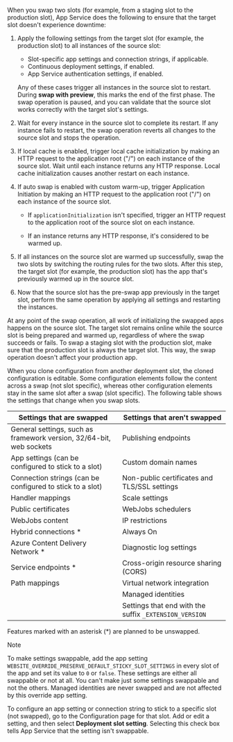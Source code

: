 
When you swap two slots (for example, from a staging slot to the production slot), App Service does the following to ensure that the target slot doesn't experience downtime:

1. Apply the following settings from the target slot (for example, the production slot) to all instances of the source slot:

    * Slot-specific app settings and connection strings, if applicable.
    * Continuous deployment settings, if enabled.
    * App Service authentication settings, if enabled.

    Any of these cases trigger all instances in the source slot to restart. During **swap with preview**, this marks the end of the first phase. The swap operation is paused, and you can validate that the source slot works correctly with the target slot's settings.

1. Wait for every instance in the source slot to complete its restart. If any instance fails to restart, the swap operation reverts all changes to the source slot and stops the operation.

1. If local cache is enabled, trigger local cache initialization by making an HTTP request to the application root ("/") on each instance of the source slot. Wait until each instance returns any HTTP response. Local cache initialization causes another restart on each instance.

1. If auto swap is enabled with custom warm-up, trigger Application Initiation by making an HTTP request to the application root ("/") on each instance of the source slot.

    * If `applicationInitialization` isn't specified, trigger an HTTP request to the application root of the source slot on each instance.

    * If an instance returns any HTTP response, it's considered to be warmed up.

1. If all instances on the source slot are warmed up successfully, swap the two slots by switching the routing rules for the two slots. After this step, the target slot (for example, the production slot) has the app that's previously warmed up in the source slot.

1. Now that the source slot has the pre-swap app previously in the target slot, perform the same operation by applying all settings and restarting the instances.

At any point of the swap operation, all work of initializing the swapped apps happens on the source slot. The target slot remains online while the source slot is being prepared and warmed up, regardless of where the swap succeeds or fails. To swap a staging slot with the production slot, make sure that the production slot is always the target slot. This way, the swap operation doesn't affect your production app.

When you clone configuration from another deployment slot, the cloned configuration is editable. Some configuration elements follow the content across a swap (not slot specific), whereas other configuration elements stay in the same slot after a swap (slot specific). The following table shows the settings that change when you swap slots.

| Settings that are swapped | Settings that aren't swapped |
|--|--|
| General settings, such as framework version, 32/64-bit, web sockets | Publishing endpoints |
| App settings (can be configured to stick to a slot) | Custom domain names |
| Connection strings (can be configured to stick to a slot) | Non-public certificates and TLS/SSL settings |
| Handler mappings | Scale settings |
| Public certificates | WebJobs schedulers |
| WebJobs content | IP restrictions |
| Hybrid connections * | Always On |
| Azure Content Delivery Network * | Diagnostic log settings |
| Service endpoints * | Cross-origin resource sharing (CORS) |
| Path mappings | Virtual network integration |
| | Managed identities |
| | Settings that end with the suffix `_EXTENSION_VERSION` |

Features marked with an asterisk (*) are planned to be unswapped.

> [!NOTE]
> To make settings swappable, add the app setting `WEBSITE_OVERRIDE_PRESERVE_DEFAULT_STICKY_SLOT_SETTINGS` in every slot of the app and set its value to `0` or `false`. These settings are either all swappable or not at all. You can't make just some settings swappable and not the others. Managed identities are never swapped and are not affected by this override app setting.

To configure an app setting or connection string to stick to a specific slot (not swapped), go to the Configuration page for that slot. Add or edit a setting, and then select **Deployment slot setting**. Selecting this check box tells App Service that the setting isn't swappable.

